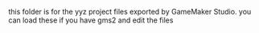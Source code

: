 this folder is for the yyz project files exported by GameMaker Studio. you can load these if you have gms2 and edit the files
